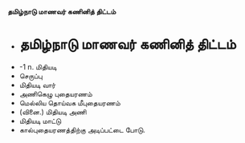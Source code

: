 **தமிழ்நாடு மாணவர் கணினித் திட்டம்**
- # தமிழ்நாடு மாணவர் கணினித் திட்டம்
- -1 n. மிதியடி
- செருப்பு
- மிதியடி வார்
- அணிகெழு புதையரணம்
- மெல்லிய தொய்வக மீபுதையரணம்
- (வினை.) மிதியடி அணி
- மிதியடி மாட்டு
- கால்புதையரணத்திற்கு அடிப்பட்டை போடு.

